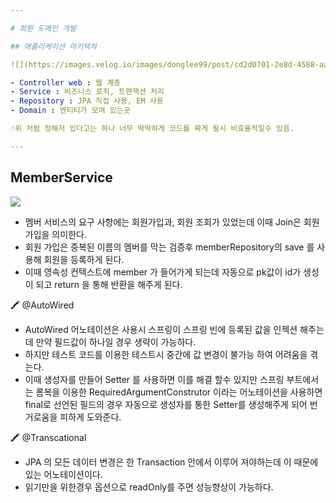 ```yaml
---

# 회원 도메인 개발

## 애플리케이션 아키텍쳐

![](https://images.velog.io/images/donglee99/post/cd2d0701-2e8d-4588-aa4e-e979c46c5a9e/%EC%8A%A4%ED%81%AC%EB%A6%B0%EC%83%B7%202021-05-10%20%EC%98%A4%ED%9B%84%201.09.52.png)

- Controller web : 웹 계층
- Service : 비즈니스 로직, 트랜잭션 처리
- Repository : JPA 직접 사용, EM 사용
- Domain : 엔티티가 모여 있는곳

☝️위 처럼 정해저 있다고는 하나 너무 딱딱하게 코드를 짜게 될시 비효율적일수 있음.

---
```


## MemberService


![](https://images.velog.io/images/donglee99/post/e14948f0-889f-495b-99bf-6d56fdf4ec36/%EC%8A%A4%ED%81%AC%EB%A6%B0%EC%83%B7%202021-05-10%20%EC%98%A4%ED%9B%84%209.21.32.png)
- 멤버 서비스의 요구 사항에는 회원가입과, 회원 조회가 있었는데 이때 Join은 회원 가입을 의미한다.
- 회원 가입은 중복된 이름의 멤버를 막는 검증후 memberRepository의 save 를 사용해 회원을 등록하게 된다.
- 이때 영속성 컨텍스트에 member 가 들어가게 되는데 자동으로 pk값이 id가 생성이 되고 return 을 통해 반환을 해주게 된다.

🖍 @AutoWired 

- AutoWired 어노테이션은 사용시 스프링이 스프링 빈에 등록된 값을 인젝션 해주는데 만약 필드값이 하나일 경우 생략이 가능하다.
- 하지만 테스트 코드를 이용한 테스트시 중간에 값 변경이 불가능 하여 어려움을 겪는다.
- 이때 생성자를 만들어 Setter 를 사용하면 이를 해결 할수 있지만 스프링 부트에서는 롬복을 이용한 RequiredArgumentConstrutor 이라는 어노테이션을 사용하면 final로 선언된 필드의 경우 자동으로 생성자를 통한 Setter를 생성해주게 되어 번거로움을 피하게 도와준다.

🖍 @Transcational

- JPA 의 모든 데이터 변경은 한 Transaction 안에서 이루어 져야하는데 이 때문에 있는 어노테이션이다.
- 읽기만을 위한경우 옵션으로 readOnly를 주면 성능향상이 가능하다.